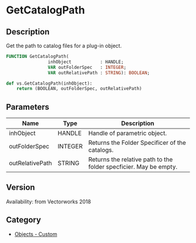 # GetCatalogPath

## Description
Get the path to catalog files for a plug-in object.

```pascal
FUNCTION GetCatalogPath(
				inhObject           : HANDLE;
				VAR outFolderSpec   : INTEGER;
				VAR outRelativePath : STRING): BOOLEAN;
```

```python
def vs.GetCatalogPath(inhObject):
    return (BOOLEAN, outFolderSpec, outRelativePath)
```

## Parameters
|Name|Type|Description|
|---|---|---|
|inhObject|HANDLE|Handle of parametric object.|
|outFolderSpec|INTEGER|Returns the Folder Specificer of the catalogs.|
|outRelativePath|STRING|Returns the relative path to the folder specficier. May be empty.|

## Version
Availability: from Vectorworks 2018

## Category
* [Objects - Custom](../Categories/Objects%20-%20Custom.md)
